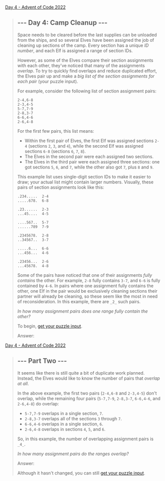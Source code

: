 [Day 4 - Advent of Code 2022](https://adventofcode.com/2022/day/4)

> ## \--- Day 4: Camp Cleanup ---
>
> Space needs to be cleared before the last supplies can be unloaded from the ships, and so several Elves have been assigned the job of cleaning up sections of the camp. Every section has a unique _ID number_, and each Elf is assigned a range of section IDs.
>
> However, as some of the Elves compare their section assignments with each other, they've noticed that many of the assignments _overlap_. To try to quickly find overlaps and reduce duplicated effort, the Elves pair up and make a _big list of the section assignments for each pair_ (your puzzle input).
>
> For example, consider the following list of section assignment pairs:
>
>     2-4,6-8
>     2-3,4-5
>     5-7,7-9
>     2-8,3-7
>     6-6,4-6
>     2-6,4-8
>
>
> For the first few pairs, this list means:
>
> -   Within the first pair of Elves, the first Elf was assigned sections `2-4` (sections `2`, `3`, and `4`), while the second Elf was assigned sections `6-8` (sections `6`, `7`, `8`).
> -   The Elves in the second pair were each assigned two sections.
> -   The Elves in the third pair were each assigned three sections: one got sections `5`, `6`, and `7`, while the other also got `7`, plus `8` and `9`.
>
> This example list uses single-digit section IDs to make it easier to draw; your actual list might contain larger numbers. Visually, these pairs of section assignments look like this:
>
>     .234.....  2-4
>     .....678.  6-8
>     
>     .23......  2-3
>     ...45....  4-5
>     
>     ....567..  5-7
>     ......789  7-9
>     
>     .2345678.  2-8
>     ..34567..  3-7
>     
>     .....6...  6-6
>     ...456...  4-6
>     
>     .23456...  2-6
>     ...45678.  4-8
>
>
> Some of the pairs have noticed that one of their assignments _fully contains_ the other. For example, `2-8` fully contains `3-7`, and `6-6` is fully contained by `4-6`. In pairs where one assignment fully contains the other, one Elf in the pair would be exclusively cleaning sections their partner will already be cleaning, so these seem like the most in need of reconsideration. In this example, there are `_2_` such pairs.
>
> _In how many assignment pairs does one range fully contain the other?_
>
> To begin, [get your puzzle input](https://adventofcode.com/2022/day/4/input).
>
> Answer:
>

[Day 4 - Advent of Code 2022](https://adventofcode.com/2022/day/4#part2)

> ## \--- Part Two ---
>
> It seems like there is still quite a bit of duplicate work planned. Instead, the Elves would like to know the number of pairs that _overlap at all_.
>
> In the above example, the first two pairs (`2-4,6-8` and `2-3,4-5`) don't overlap, while the remaining four pairs (`5-7,7-9`, `2-8,3-7`, `6-6,4-6`, and `2-6,4-8`) do overlap:
>
> -   `5-7,7-9` overlaps in a single section, `7`.
> -   `2-8,3-7` overlaps all of the sections `3` through `7`.
> -   `6-6,4-6` overlaps in a single section, `6`.
> -   `2-6,4-8` overlaps in sections `4`, `5`, and `6`.
>
> So, in this example, the number of overlapping assignment pairs is `_4_`.
>
> _In how many assignment pairs do the ranges overlap?_
>
> Answer:
>
> Although it hasn't changed, you can still [get your puzzle input](https://adventofcode.com/2022/day/4/input).